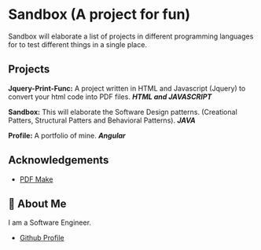 # Sandbox (A project for fun)

Sandbox will elaborate a list of projects in different programming languages for to test different things in a single place.

## Projects

**Jquery-Print-Func:** A project written in HTML and Javascript (Jquery) to convert your html code into PDF files. **_HTML and JAVASCRIPT_**

**Sandbox:** This will elaborate the Software Design patterns. (Creational Patters, Structural Patters and Behavioral Patterns). **_JAVA_**

**Profile:** A portfolio of mine. **_Angular_**

## Acknowledgements

- [PDF Make](https://pdfmake.github.io/docs/0.1/)

## 🚀 About Me

I am a Software Engineer.

- [Github Profile](https://github.com/MohammadNaimDahee)
